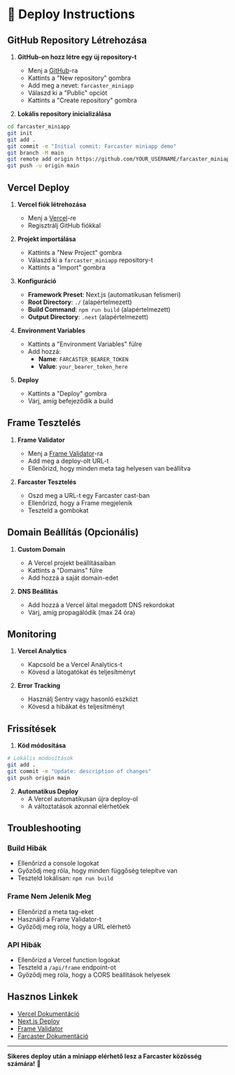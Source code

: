 # 🚀 Deploy Instructions

## GitHub Repository Létrehozása

1. **GitHub-on hozz létre egy új repository-t**
   - Menj a [GitHub](https://github.com)-ra
   - Kattints a "New repository" gombra
   - Add meg a nevet: `farcaster_miniapp`
   - Válaszd ki a "Public" opciót
   - Kattints a "Create repository" gombra

2. **Lokális repository inicializálása**
```bash
cd farcaster_miniapp
git init
git add .
git commit -m "Initial commit: Farcaster miniapp demo"
git branch -M main
git remote add origin https://github.com/YOUR_USERNAME/farcaster_miniapp.git
git push -u origin main
```

## Vercel Deploy

1. **Vercel fiók létrehozása**
   - Menj a [Vercel](https://vercel.com)-re
   - Regisztrálj GitHub fiókkal

2. **Projekt importálása**
   - Kattints a "New Project" gombra
   - Válaszd ki a `farcaster_miniapp` repository-t
   - Kattints a "Import" gombra

3. **Konfiguráció**
   - **Framework Preset**: Next.js (automatikusan felismeri)
   - **Root Directory**: `./` (alapértelmezett)
   - **Build Command**: `npm run build` (alapértelmezett)
   - **Output Directory**: `.next` (alapértelmezett)

4. **Environment Variables**
   - Kattints a "Environment Variables" fülre
   - Add hozzá:
     - **Name**: `FARCASTER_BEARER_TOKEN`
     - **Value**: `your_bearer_token_here`

5. **Deploy**
   - Kattints a "Deploy" gombra
   - Várj, amíg befejeződik a build

## Frame Tesztelés

1. **Frame Validator**
   - Menj a [Frame Validator](https://frame-validator.vercel.app/)-ra
   - Add meg a deploy-olt URL-t
   - Ellenőrizd, hogy minden meta tag helyesen van beállítva

2. **Farcaster Tesztelés**
   - Oszd meg a URL-t egy Farcaster cast-ban
   - Ellenőrizd, hogy a Frame megjelenik
   - Teszteld a gombokat

## Domain Beállítás (Opcionális)

1. **Custom Domain**
   - A Vercel projekt beállításaiban
   - Kattints a "Domains" fülre
   - Add hozzá a saját domain-edet

2. **DNS Beállítás**
   - Add hozzá a Vercel által megadott DNS rekordokat
   - Várj, amíg propagálódik (max 24 óra)

## Monitoring

1. **Vercel Analytics**
   - Kapcsold be a Vercel Analytics-t
   - Kövesd a látogatókat és teljesítményt

2. **Error Tracking**
   - Használj Sentry vagy hasonló eszközt
   - Kövesd a hibákat és teljesítményt

## Frissítések

1. **Kód módosítása**
```bash
# Lokális módosítások
git add .
git commit -m "Update: description of changes"
git push origin main
```

2. **Automatikus Deploy**
   - A Vercel automatikusan újra deploy-ol
   - A változtatások azonnal elérhetőek

## Troubleshooting

### Build Hibák
- Ellenőrizd a console logokat
- Győződj meg róla, hogy minden függőség telepítve van
- Teszteld lokálisan: `npm run build`

### Frame Nem Jelenik Meg
- Ellenőrizd a meta tag-eket
- Használd a Frame Validator-t
- Győződj meg róla, hogy a URL elérhető

### API Hibák
- Ellenőrizd a Vercel function logokat
- Teszteld a `/api/frame` endpoint-ot
- Győződj meg róla, hogy a CORS beállítások helyesek

## Hasznos Linkek

- [Vercel Dokumentáció](https://vercel.com/docs)
- [Next.js Deploy](https://nextjs.org/docs/app/building-your-application/deploying)
- [Frame Validator](https://frame-validator.vercel.app/)
- [Farcaster Dokumentáció](https://docs.farcaster.xyz/)

---

**Sikeres deploy után a miniapp elérhető lesz a Farcaster közösség számára!** 🎉 